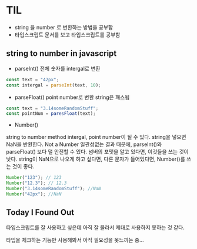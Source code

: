 # TIL

- string 을 number 로 변환하는 방법을 공부함
- 타입스크립트 문서를 보고 타입스크립트를 공부함

## string to number in javascript

- parseInt()
  전체 숫자를 intergal로 변환

```js
const text = "42px";
const intergal = parseInt(text, 10);
```

- parseFloat()
  point number로 변환 string은 패스됨

```js
const text = "3.14someRandomStuff";
const pointNum = paresFloat(text);
```

- Number()

string to number method
intergal, point number이 될 수 있다. string을 넣으면 NaN을 반환한다. Not a Number
일관성없는 결과 때문에, parseInt()와 parseFloat() 보다 덜 안전할 수 있다. 넘버의 포맷을 알고 있다면, 이것들을 쓰는 것이 낫다. string이 NaN으로 나오게 하고 싶다면, 다른 문자가 들어있다면, Number()를 쓰는 것이 좋다.

```js
Number("123"); // 123
Number("12.3"); // 12.3
Number("3.14someRandomStuff"); //NaN
Number("42px"); //NaN
```

## Today I Found Out

타입스크립트를 잘 사용하고 싶은데 아직 잘 몰라서 제대로 사용하지 못하는 것 같다.

타입을 체크하는 기능만 사용해봐서 아직 필요성을 못느끼는 중...
